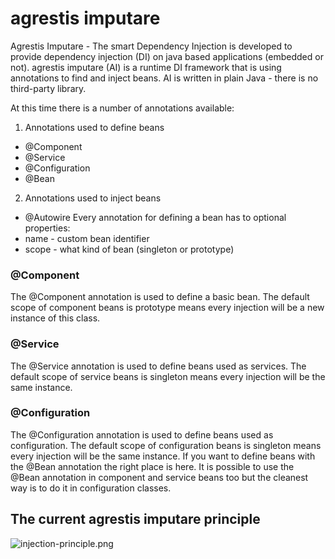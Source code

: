 # agrestis imputare #

Agrestis Imputare - The smart Dependency Injection is developed to provide dependency injection (DI) on java based applications (embedded or not). agrestis imputare (AI) is a runtime DI framework that is using annotations to find and inject beans. AI is written in plain Java - there is no third-party library.

At this time there is a number of annotations available:
1. Annotations used to define beans
  * @Component
  * @Service
  * @Configuration
  * @Bean
2. Annotations used to inject beans
  * @Autowire
Every annotation for defining a bean has to optional properties:
* name - custom bean identifier
* scope - what kind of bean (singleton or prototype)

### @Component ###
The @Component annotation is used to define a basic bean. The default scope of component beans is prototype means every injection will be a new instance of this class.

### @Service ###
The @Service annotation is used to define beans used as services. The default scope of service beans is singleton means every injection will be the same instance.

### @Configuration ###
The @Configuration annotation is used to define beans used as configuration. The default scope of configuration beans is singleton means every injection will be the same instance. If you want to define beans with the @Bean annotation the right place is here. It is possible to use the @Bean annotation in component and service beans too but the cleanest way is to do it in configuration classes.

## The current agrestis imputare principle ##
![injection-principle.png](https://bitbucket.org/repo/yk6XMB/images/2861867991-injection-principle.png)